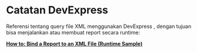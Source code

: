 # Catatan DevExpress

Referensi tentang query file XML menggunakan DevExpress , dengan tujuan bisa menjalankan atau membuat report secara runtime:

**[How to: Bind a Report to an XML File (Runtime Sample)](https://documentation.devexpress.com/#XtraReports/CustomDocument5153)**

